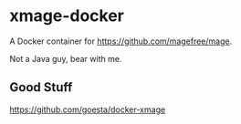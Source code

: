 # xmage-docker

A Docker container for <https://github.com/magefree/mage>.

Not a Java guy, bear with me.

## Good Stuff

<https://github.com/goesta/docker-xmage>
